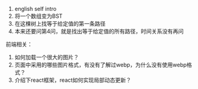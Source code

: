 1. english self intro
2. 将一个数组变为BST
3. 在这棵树上找等于给定值的第一条路径
4. 本来还要问第4问，就是找出等于给定值的所有路径，时间关系没有再问

前端相关：
1. 如何加载一个很大的图片？
2. 页面中采用的哪些图片格式，有没有了解过webp，为什么没有使用webp格式？
3. 介绍下react框架，react如何实现局部动态更新？